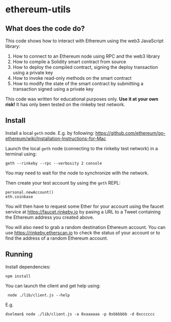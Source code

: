 # ethereum-utils

 ## What does the code do?

 This code shows how to interact with Ethereum using the web3 JavaScript library:

 1. How to connect to an Ethereum node using RPC and the web3 library
 2. How to compile a Solidity smart contract from source
 3. How to deploy the compiled contract, signing the deploy transaction using a private key
 4. How to invoke read-only methods on the smart contract
 5. How to modify the state of the smart contract by submitting a transaction signed using a private key
  
 This code was written for educational purposes only. **Use it at your own risk!** It has only been
 tested on the rinkeby test network.

## Install

Install a local `geth` node. E.g. by following: https://github.com/ethereum/go-ethereum/wiki/Installation-Instructions-for-Mac

Launch the local `geth` node (connecting to the rinkeby test network) in a terminal using:

```
geth --rinkeby --rpc --verbosity 2 console
```

You may need to wait for the node to synchronize with the network.

Then create your test account by using the `geth` REPL:

```
personal.newAccount()
eth.coinbase
```

You will then have to request some Ether for your account using the faucet service at https://faucet.rinkeby.io by pasing a URL to a Tweet containing the Ethereum address you created above.

You will also need to grab a random destination Ethereum account. You can use https://rinkeby.etherscan.io to check the status of your account or to find the address of a random Ethereum account.

## Running

Install dependencies:

```
npm install
```

You can launch the client and get help using:

```
 node ./lib/client.js --help
```

E.g.

```
dselman$ node ./lib/client.js -a 0xaaaaaa -p 0xbbbbbb -d 0xcccccc
```